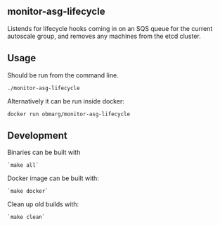 monitor-asg-lifecycle
---

Listends for lifecycle hooks coming in on an SQS queue for the current autoscale
group, and removes any machines from the etcd cluster.

Usage
----

Should be run from the command line.

    ./monitor-asg-lifecycle

Alternatively it can be run inside docker:

    docker run obmarg/monitor-asg-lifecycle

Development
----

Binaries can be built with

    `make all`

Docker image can be built with:

    `make docker`

Clean up old builds with:

    `make clean`
